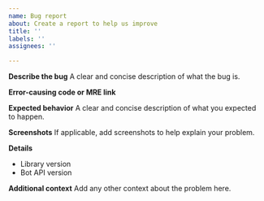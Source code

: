 ```yaml
---
name: Bug report
about: Create a report to help us improve
title: ''
labels: ''
assignees: ''

---
```


**Describe the bug**
A clear and concise description of what the bug is.

**Error-causing code or MRE link**

**Expected behavior**
A clear and concise description of what you expected to happen.

**Screenshots**
If applicable, add screenshots to help explain your problem.

**Details**
- Library version
- Bot API version

**Additional context**
Add any other context about the problem here.
